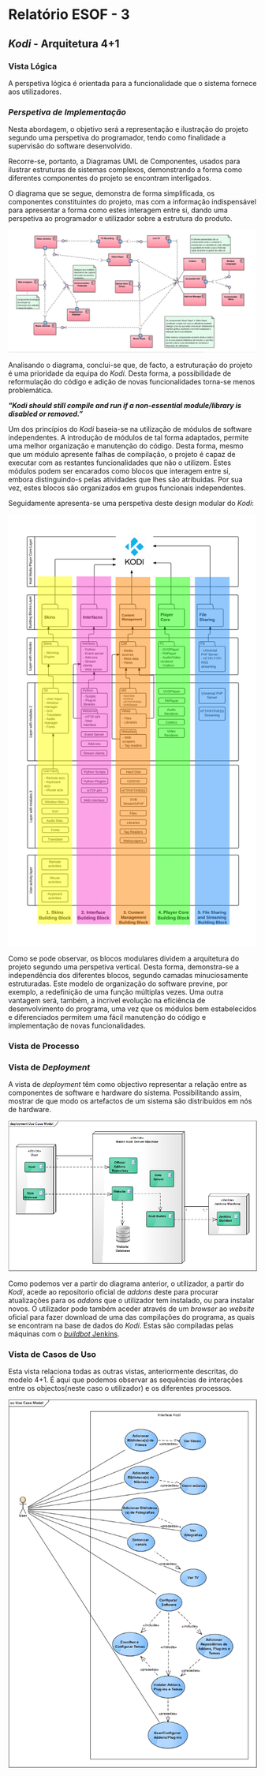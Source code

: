 # Relatório ESOF - 3

## *Kodi* - Arquitetura 4+1

### Vista Lógica 
A perspetiva lógica é orientada para a funcionalidade que o sistema fornece aos utilizadores.


### *Perspetiva de Implementação*


Nesta abordagem, o objetivo será a representação e ilustração do projeto segundo uma perspetiva do programador, tendo  como finalidade a supervisão do software desenvolvido.

Recorre-se, portanto, a Diagramas UML de Componentes, usados para ilustrar estruturas de sistemas complexos, demonstrando a forma como diferentes componentes do projeto se encontram interligados.

O diagrama que se segue, demonstra de forma simplificada, os componentes constituintes do projeto, mas com a informação indispensável para apresentar a forma como estes interagem entre si, dando uma perspetiva ao programador e utilizador sobre a estrutura do produto.

![Kodi - Image](https://github.com/Pedrock/xbmc/blob/master/ESOF-docs/Images/development_view.png)

Analisando o diagrama, conclui-se que, de facto, a estruturação do projeto é uma prioridade da equipa do *Kodi*. Desta forma, a possibilidade de reformulação do código e adição de novas funcionalidades torna-se menos problemática.



**_"Kodi should still compile and run if a non-essential module/library is disabled or removed.”_**

Um dos princípios do *Kodi* baseia-se na utilização de módulos de software independentes. A introdução de módulos de tal forma adaptados, permite uma melhor organização e manutenção do código. Desta forma, mesmo que um módulo apresente falhas de compilação, o projeto é capaz de executar com as restantes funcionalidades que não o utilizem. Estes módulos podem ser encarados como blocos que interagem entre si, embora distinguindo-s pelas atividades que lhes são atribuidas. Por sua vez, estes blocos são organizados em grupos funcionais independentes.

Seguidamente apresenta-se uma perspetiva deste design modular do *Kodi*:

![Kodi - Image](https://github.com/Pedrock/xbmc/blob/master/ESOF-docs/Images/modular_design.png)

Como se pode observar, os blocos modulares dividem a arquitetura do projeto segundo uma perspetiva vertical. Desta forma, demonstra-se a independência dos diferentes blocos, segundo camadas minuciosamente estruturadas. Este modelo de organização do software previne, por exemplo, a redefinição de uma função múltiplas vezes. Uma outra vantagem será, também, a incrivel evolução na eficiência de desenvolvimento do programa, uma vez que os módulos bem estabelecidos e diferenciados permitem uma fácil manutenção do código e implementação de novas funcionalidades.

### Vista de Processo


### Vista de *Deployment* 

A vista de *deployment* têm como objectivo representar a relação entre as componentes de software e hardware do sistema. Possibilitando assim, mostrar de que modo os artefactos de um sistema são distribuídos em nós de hardware.

![Kodi - Image](https://github.com/Pedrock/xbmc/blob/master/ESOF-docs/Images/deployment-view.png)

Como podemos ver a partir do diagrama anterior, o utilizador, a partir do *Kodi*, acede ao repositorio oficial de *addons* deste para procurar atualizações para os *addons* que o utilizador tem instalado, ou para instalar novos. O utilizador pode também aceder através de um *browser* ao *website* oficial para fazer download de uma das compilações do programa, as quais se encontram na base de dados do *Kodi*. Estas são compiladas pelas máquinas com o [*buildbot* Jenkins](http://jenkins.kodi.tv/).

### Vista de Casos de Uso

Esta vista relaciona todas as outras vistas, anteriormente descritas, do modelo 4+1. É aqui que podemos observar as sequências de interações entre os objectos(neste caso o utilizador) e os diferentes processos.

![Kodi - Image](https://github.com/Pedrock/xbmc/blob/master/ESOF-docs/Images/use-case-diagram.png)


